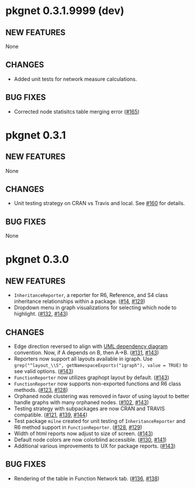 # pkgnet 0.3.1.9999 (dev)

## NEW FEATURES
None

## CHANGES
* Added unit tests for network measure calculations.

## BUG FIXES
* Corrected node statisitcs table merging error ([#165](https://github.com/UptakeOpenSource/pkgnet/issues/165))

# pkgnet 0.3.1

## NEW FEATURES
None

## CHANGES
* Unit testing strategy on CRAN vs Travis and local. See [#160](https://github.com/UptakeOpenSource/pkgnet/issues/160) for details. 

## BUG FIXES
None

# pkgnet 0.3.0

## NEW FEATURES
* `InheritanceReporter`, a reporter for R6, Reference, and S4 class inheritance relationships within a package. ([#14](https://github.com/UptakeOpenSource/pkgnet/issues/14), [#129](https://github.com/UptakeOpenSource/pkgnet/pull/129))
* Dropdown menu in graph visualizations for selecting which node to highlight. ([#132](https://github.com/UptakeOpenSource/pkgnet/issues/132), [#143](https://github.com/UptakeOpenSource/pkgnet/pull/143))

## CHANGES
* Edge direction reversed to align with [UML dependency diagram](https://en.wikipedia.org/wiki/Dependency_(UML)) convention. Now, if A depends on B, then A->B. ([#131](https://github.com/UptakeOpenSource/pkgnet/issues/131), [#143](https://github.com/UptakeOpenSource/pkgnet/pull/143))
* Reporters now support all layouts available in igraph. Use `grep("^layout_\\S", getNamespaceExports("igraph"), value = TRUE)` to see valid options. ([#143](https://github.com/UptakeOpenSource/pkgnet/pull/143))
* `FunctionReporter` now utilizes graphopt layout by default. ([#143](https://github.com/UptakeOpenSource/pkgnet/pull/143))
* `FunctionReporter` now supports non-exported functions and R6 class methods. ([#123](https://github.com/UptakeOpenSource/pkgnet/issues/123), [#128](https://github.com/UptakeOpenSource/pkgnet/pull/128))
* Orphaned node clustering was removed in favor of using layout to better handle graphs with many orphaned nodes. ([#102](https://github.com/UptakeOpenSource/pkgnet/issues/102), [#143](https://github.com/UptakeOpenSource/pkgnet/pull/143))
* Testing strategy with subpackages are now CRAN and TRAVIS compatible. ([#121](https://github.com/UptakeOpenSource/pkgnet/issues/121), [#139](https://github.com/UptakeOpenSource/pkgnet/pull/139), [#144](https://github.com/UptakeOpenSource/pkgnet/pull/144))
* Test package `milne` created for unit testing of `InheritanceReporter` and R6 method support in `FunctionReporter`. ([#128](https://github.com/UptakeOpenSource/pkgnet/issues/128), [#129](https://github.com/UptakeOpenSource/pkgnet/pull/129))
* Width of html reports now adjust to size of screen. ([#143](https://github.com/UptakeOpenSource/pkgnet/pull/143))
* Default node colors are now colorblind accessible. ([#130](https://github.com/UptakeOpenSource/pkgnet/issues/130), [#141](https://github.com/UptakeOpenSource/pkgnet/pull/141))
* Additional various improvements to UX for package reports. ([#143](https://github.com/UptakeOpenSource/pkgnet/pull/143))

## BUG FIXES
* Rendering of the table in Function Network tab. ([#136](https://github.com/UptakeOpenSource/pkgnet/issues/136), [#138](https://github.com/UptakeOpenSource/pkgnet/pull/138))

<!--- Start of NEWS.md --->
